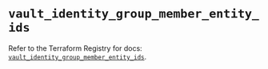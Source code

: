 # `vault_identity_group_member_entity_ids`

Refer to the Terraform Registry for docs: [`vault_identity_group_member_entity_ids`](https://registry.terraform.io/providers/hashicorp/vault/4.4.0/docs/resources/identity_group_member_entity_ids).
